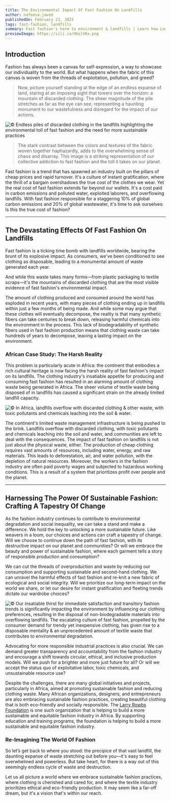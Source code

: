 ```yaml
---
title: The Environmental Impact Of Fast Fashion On Landfills
author: nafeesa.javed
publishedOn: February 23, 2023
tags: fast-fashion, landfills
summary: Fast fashion's harm to environment & landfills | Learn how Larry Rowbs Foundation promotes responsible production & consumption.
previewImage: https://iili.io/HGslVKx.png
---
```


## Introduction

Fashion has always been a canvas for self-expression, a way to showcase our individuality to the world. But what happens when the fabric of this canvas is woven from the threads of exploitation, pollution, and greed?

> Now, picture yourself standing at the edge of an endless expanse of land, staring at an imposing sight that towers over the horizon: a mountain of discarded clothing. The sheer magnitude of the pile stretches as far as the eye can see, representing a haunting monument to our wastefulness and disregard for the impact of our actions.

![© Endless piles of discarded clothing in the landfills highlighting the environmental toll of fast fashion and the need for more sustainable practices](https://iili.io/HGslVKx.png)

> The stark contrast between the colors and textures of the fabric woven together haphazardly, adds to the overwhelming sense of chaos and disarray. This image is a striking representation of our collective addiction to fast fashion and the toll it takes on our planet.

Fast fashion is a trend that has spawned an industry built on the pillars of cheap prices and rapid turnover. It's a culture of instant gratification, where the thrill of a bargain overshadows the true cost of the clothes we wear. Yet the real cost of fast fashion extends far beyond our wallets. It's a cost paid in carbon emissions and polluted water, exploited laborers, and overflowing landfills. With fast fashion responsible for a staggering 10% of global carbon emissions and 20% of global wastewater, it's time to ask ourselves: Is this the true cost of fashion?

---

## The Devastating Effects Of Fast Fashion On Landfills

Fast fashion is a ticking time bomb with landfills worldwide, bearing the brunt of its explosive impact. As consumers, we've been conditioned to see clothing as disposable, leading to a monumental amount of waste generated each year.

And while this waste takes many forms—from plastic packaging to textile scraps—it's the mountains of discarded clothing that are the most visible evidence of fast fashion's environmental impact.

The amount of clothing produced and consumed around the world has exploded in recent years, with many pieces of clothing ending up in landfills within just a few months of being made. And while some may argue that these clothes will eventually decompose, the reality is that many synthetic fibers can take centuries to break down, releasing harmful chemicals into the environment in the process. This lack of biodegradability of synthetic fibers used in fast fashion production means that clothing waste can take hundreds of years to decompose, leaving a lasting impact on the environment.

### African Case Study: The Harsh Reality

This problem is particularly acute in Africa: the continent that embodies a rich cultural heritage is now facing the harsh reality of fast fashion's impact on its landfills. The clothing industry's insatiable appetite for producing and consuming fast fashion has resulted in an alarming amount of clothing waste being generated in Africa. The sheer volume of textile waste being disposed of in landfills has caused a significant strain on the already limited landfill capacity.

![© In Africa, landfills overflow with discarded clothing & other waste, with toxic pollutants and chemicals leaching into the soil & water.](https://iili.io/HGizuhN.png)

The continent's limited waste management infrastructure is being pushed to the brink. Landfills overflow with discarded clothing, with toxic pollutants and chemicals leaching into the soil and water, and communities are left to deal with the consequences. The impact of fast fashion on landfills is not just about the physical waste, either. The production of cheap clothing requires vast amounts of resources, including water, energy, and raw materials. This leads to deforestation, air, and water pollution, with the depletion of natural resources. Moreover, the workers in the fashion industry are often paid poverty wages and subjected to hazardous working conditions. This is a result of a system that prioritizes profit over people and the planet.

---

## Harnessing The Power Of Sustainable Fashion: Crafting A Tapestry Of Change

As the fashion industry continues to contribute to environmental degradation and social inequality, we can take a stand and make a difference. We hold the key to unlocking a more sustainable future. Like weavers in a loom, our choices and actions can craft a tapestry of change. Will we choose to continue down the path of fast fashion, with its destructive impact on our planet and communities? Or will we embrace the beauty and power of sustainable fashion, where each garment tells a story of responsible production and consumption?

We can cut the threads of overproduction and waste by reducing our consumption and supporting sustainable and second-hand clothing. We can unravel the harmful effects of fast fashion and re-knit a new fabric of ecological and social integrity. Will we prioritize our long-term impact on the world we share, or let our desire for instant gratification and fleeting trends dictate our wardrobe choices?

![© Our insatiable thirst for immediate satisfaction and transitory fashion trends is significantly impacting the environment by influencing our clothing preferences, resulting in the disposal of non-biodegradable materials into overflowing landfills. The escalating culture of fast fashion, propelled by the consumer demand for trendy yet inexpensive clothing, has given rise to a disposable mentality & an unprecedented amount of textile waste that contributes to environmental degradation.](https://iili.io/HGi8W79.png)

Advocating for more responsible industrial practices is also crucial. We can demand greater transparency and accountability from the fashion industry and encourage a shift towards circular, ethical, and inclusive production models. Will we push for a brighter and more just future for all? Or will we accept the status quo of exploitative labor, toxic chemicals, and unsustainable resource use?

Despite the challenges, there are many global initiatives and projects, particularly in Africa, aimed at promoting sustainable fashion and reducing clothing waste. Many African organizations, designers, and entrepreneurs are also embracing sustainable fashion practices, creating beautiful clothing that is both eco-friendly and socially responsible. The [Larry Rowbs Foundation](/) is one such organization that is helping to build a more sustainable and equitable fashion industry in Africa. By supporting education and training programs, the foundation is helping to build a more sustainable and equitable fashion industry.

### Re-Imagining The World Of Fashion

So let’s get back to where you stood: the precipice of that vast landfill, the daunting expanse of waste stretching out before you—it's easy to feel overwhelmed and powerless. But take heart, for there is a way out of this seemingly endless cycle of waste and destruction.

Let us all picture a world where we embrace sustainable fashion practices, where clothing is cherished and cared for, and where the textile industry prioritizes ethical and eco-friendly production. It may seem like a far-off dream, but it's a vision that's within our reach.
